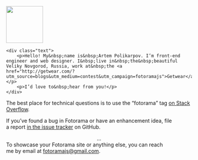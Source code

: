 <div class="contact">
	<img src="http://fotorama.s3.amazonaws.com/i/me/portrait.jpg" width="100" height="100" class="avatar">

	<div class="text">
		<p>Hello! My&nbsp;name is&nbsp;Artem Polikarpov. I’m front-end engineer and web designer. I&nbsp;live in&nbsp;the&nbsp;beautiful Veliky Novgorod, Russia, work at&nbsp;the <a href="http://getwear.com/?utm_source=blogs&utm_medium=contest&utm_campaign=fotoramajs">Getwear</a>.</p>
		<p>I’d love to&nbsp;hear from you!</p>
	</div>
</div>

The best place for technical questions is&nbsp;to&nbsp;use the “fotorama” tag <a href="http://stackoverflow.com/questions/tagged/fotorama">on&nbsp;Stack Overflow</a>.

If&nbsp;you’ve found a&nbsp;bug in&nbsp;Fotorama or&nbsp;have an&nbsp;enhancement idea, file a&nbsp;report <a href="https://github.com/artpolikarpov/fotorama/issues">in&nbsp;the issue tracker</a> on&nbsp;GitHub.

<center>...</center>
To&nbsp;showcase your Fotorama site or&nbsp;anything else, you can reach me&nbsp;by&nbsp;email at&nbsp;<a href="mailto:fotoramajs@gmail.com">fotoramajs@gmail.com</a>.